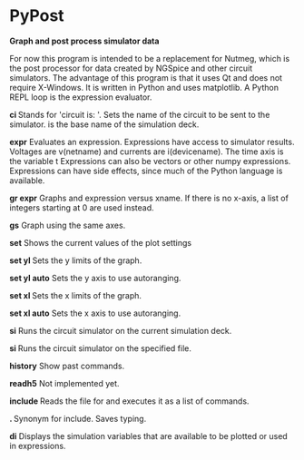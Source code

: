 # PyPost
**Graph and post process simulator data**

For now this program is intended to be a replacement for Nutmeg,
which is the post processor for data created by NGSpice and other circuit simulators.
The advantage of this program is that it uses Qt and does not require X-Windows.
It is written in Python and uses matplotlib.
A Python REPL loop is the expression evaluator.

__ci <fn>__
Stands for 'circuit is: '.
Sets the name of the circuit to be sent to the simulator.
<fn> is the base name of the simulation deck.

__expr__
Evaluates an expression. Expressions have access to simulator results.
Voltages are v(netname) and currents are i(devicename).
The time axis is the variable t
Expressions can also be vectors or other numpy expressions.
Expressions can have side effects, since much of the Python language is available.

__gr expr__
Graphs and expression versus xname. If there is no x-axis, a list of integers starting at 0 are used instead.

__gs__
Graph using the same axes.

__set__
Shows the current values of the plot settings

__set yl <number> <number>__
Sets the y limits of the graph.

__set yl auto__
Sets the y axis to use autoranging.

__set xl <number> <number>__
Sets the x limits of the graph.

__set xl auto__
Sets the x axis to use autoranging.

__si__
Runs the circuit simulator on the current simulation deck.

__si <filename>__
Runs the circuit simulator on the specified file.

__history__
Show past commands.

__readh5__
Not implemented yet.

__include <filename>__
Reads the file for and executes it as a list of commands.

__. <filename>__
Synonym for include. Saves typing.

__di__
Displays the simulation variables that are available to be plotted or used in expressions.
